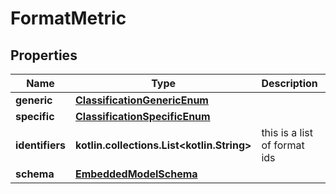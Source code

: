 
# FormatMetric

## Properties
Name | Type | Description | Notes
------------ | ------------- | ------------- | -------------
**generic** | [**ClassificationGenericEnum**](ClassificationGenericEnum.md) |  | 
**specific** | [**ClassificationSpecificEnum**](ClassificationSpecificEnum.md) |  | 
**identifiers** | **kotlin.collections.List&lt;kotlin.String&gt;** | this is a list of format ids | 
**schema** | [**EmbeddedModelSchema**](EmbeddedModelSchema.md) |  |  [optional]



